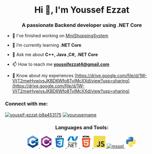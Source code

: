 <h1 align="center">Hi 👋, I'm Youssef Ezzat</h1>
<h3 align="center">A passionate Backend developer using .NET Core</h3>

- 🔭 I've finished working on [MiniShoppingSystem](https://github.com/Youssef18118/MiniShoppingSystem.git)

- 🌱 I’m currently learning **.NET Core**

- 💬 Ask me about **C++, Java ,C#, .NET Core**

- 📫 How to reach me **youssifezzat4@gmail.com**

- 📄 Know about my experiences [https://drive.google.com/file/d/1W-VljT2mwHywivsJKBD6Wfo8TvlMcXXd/view?usp=sharing](https://drive.google.com/file/d/1W-VljT2mwHywivsJKBD6Wfo8TvlMcXXd/view?usp=sharing)

<h3 align="left">Connect with me:</h3>
<p align="left">
<a href="https://linkedin.com/in/youssif-ezzat-b8a453175" target="blank"><img align="center" src="https://raw.githubusercontent.com/rahuldkjain/github-profile-readme-generator/master/src/images/icons/Social/linked-in-alt.svg" alt="youssif-ezzat-b8a453175" height="30" width="40" /></a>
<a href="https://github.com/Youssef18118" target="_blank">
  <img align="center" src="https://raw.githubusercontent.com/rahuldkjain/github-profile-readme-generator/master/src/images/icons/Social/github.svg" alt="yourusername" height="30" width="40" />
</a>
  
</p>

<h3 align="center">Languages and Tools:</h3>
<p align="center"> <a href="https://www.w3schools.com/cpp/" target="_blank" rel="noreferrer"> <img src="https://raw.githubusercontent.com/devicons/devicon/master/icons/cplusplus/cplusplus-original.svg" alt="cplusplus" width="40" height="40"/> </a> <a href="https://www.w3schools.com/cs/" target="_blank" rel="noreferrer"> <img src="https://raw.githubusercontent.com/devicons/devicon/master/icons/csharp/csharp-original.svg" alt="csharp" width="40" height="40"/> </a> <a href="https://www.w3schools.com/css/" target="_blank" rel="noreferrer"> <img src="https://raw.githubusercontent.com/devicons/devicon/master/icons/css3/css3-original-wordmark.svg" alt="css3" width="40" height="40"/> </a> <a href="https://dotnet.microsoft.com/" target="_blank" rel="noreferrer"> <img src="https://raw.githubusercontent.com/devicons/devicon/master/icons/dot-net/dot-net-original-wordmark.svg" alt="dotnet" width="40" height="40"/> </a> <a href="https://www.w3.org/html/" target="_blank" rel="noreferrer"> <img src="https://raw.githubusercontent.com/devicons/devicon/master/icons/html5/html5-original-wordmark.svg" alt="html5" width="40" height="40"/> </a> <a href="https://developer.mozilla.org/en-US/docs/Web/JavaScript" target="_blank" rel="noreferrer"> <img src="https://raw.githubusercontent.com/devicons/devicon/master/icons/javascript/javascript-original.svg" alt="javascript" width="40" height="40"/> </a> <a href="https://www.microsoft.com/en-us/sql-server" target="_blank" rel="noreferrer"> <img src="https://www.svgrepo.com/show/303229/microsoft-sql-server-logo.svg" alt="mssql" width="40" height="40"/> </a> <a href="https://www.python.org" target="_blank" rel="noreferrer"> <img src="https://raw.githubusercontent.com/devicons/devicon/master/icons/python/python-original.svg" alt="python" width="40" height="40"/> </a> </p>

